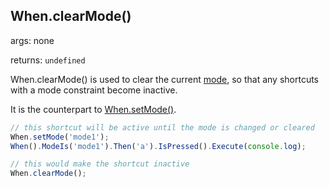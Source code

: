 ## When.clearMode()

args: none

returns: `undefined`

When.clearMode() is used to clear the current [mode](../../features/modes), so that any shortcuts with a mode constraint become inactive.

It is the counterpart to [When.setMode()](./setMode.md).

```javascript
// this shortcut will be active until the mode is changed or cleared
When.setMode('mode1');
When().ModeIs('mode1').Then('a').IsPressed().Execute(console.log);

// this would make the shortcut inactive
When.clearMode();
```